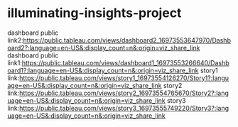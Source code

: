 # illuminating-insights-project
dashboard public link2:https://public.tableau.com/views/dashboard2_16973553647970/Dashboard2?:language=en-US&:display_count=n&:origin=viz_share_link
dashboard public link1:https://public.tableau.com/views/dashboard1_16973553266640/Dashboard1?:language=en-US&:display_count=n&:origin=viz_share_link
story1 link:https://public.tableau.com/views/story1_16973554126270/Story1?:language=en-US&:display_count=n&:origin=viz_share_link
story2 link:https://public.tableau.com/views/story2_16973554765670/Story2?:language=en-US&:display_count=n&:origin=viz_share_link
story3 link:https://public.tableau.com/views/story3_16973555749220/Story3?:language=en-US&:display_count=n&:origin=viz_share_link
